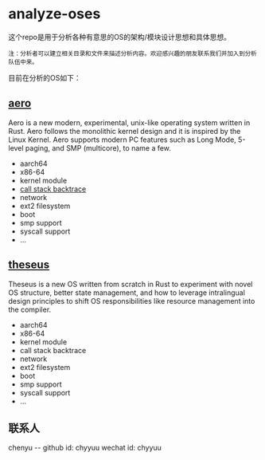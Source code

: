 # analyze-oses
这个repo是用于分析各种有意思的OS的架构/模块设计思想和具体思想。

    注：分析者可以建立相关目录和文件来描述分析内容。欢迎感兴趣的朋友联系我们并加入到分析队伍中来。

目前在分析的OS如下：
## [aero](https://github.com/Andy-Python-Programmer/aero)
Aero is a new modern, experimental, unix-like operating system written in Rust. Aero follows the monolithic kernel design and it is inspired by the Linux Kernel. Aero supports modern PC features such as Long Mode, 5-level paging, and SMP (multicore), to name a few.

- aarch64
- x86-64
- kernel module
- [call stack backtrace](./Aero-BackTrace-analyze.md)
- network
- ext2 filesystem
- boot
- smp support
- syscall support
- ...

## [theseus](https://github.com/theseus-os/Theseus)
Theseus is a new OS written from scratch in Rust to experiment with novel OS structure, better state management, and how to leverage intralingual design principles to shift OS responsibilities like resource management into the compiler.

- aarch64
- x86-64
- kernel module
- call stack backtrace
- network
- ext2 filesystem
- boot
- smp support
- syscall support
- ...


## 联系人
chenyu -- github id: chyyuu  wechat id: chyyuu
